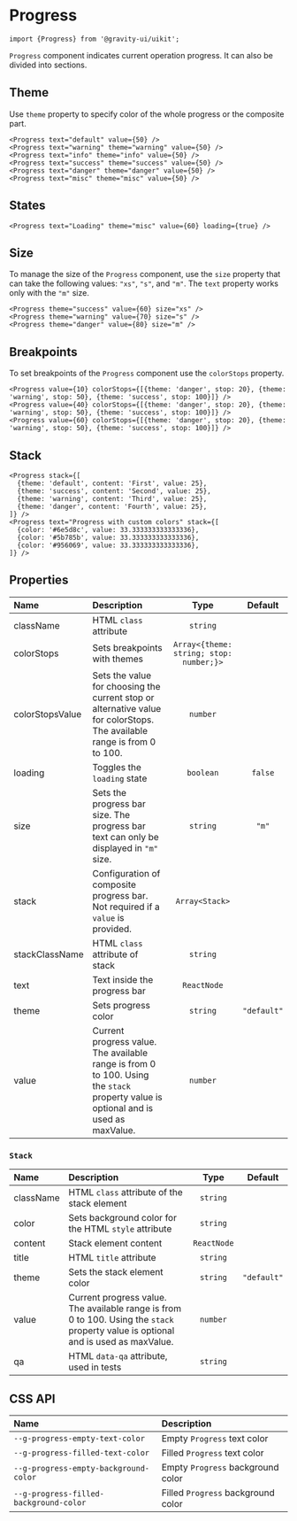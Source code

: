 <!--GITHUB_BLOCK-->

# Progress

<!--/GITHUB_BLOCK-->

```tsx
import {Progress} from '@gravity-ui/uikit';
```

`Progress` component indicates current operation progress. It can also be divided into sections.

## Theme

Use `theme` property to specify color of the whole progress or the composite part.

<!--LANDING_BLOCK

<ExampleBlock
  code={`
<Progress text="default" value={50} />
<Progress text="warning" theme="warning" value={50} />
<Progress text="info" theme="info" value={50} />
<Progress text="success" theme="success" value={50} />
<Progress text="danger" theme="danger" value={50} />
<Progress text="misc" theme="misc" value={50} />
`}
>
  <div style={{width: '30%'}}>
    <UIKit.Progress text="default" value={50} />
    <div style={{height: '15px'}} />
    <UIKit.Progress text="success" theme="success" value={50} />
  </div>
  <div style={{width: '30%'}}>
    <UIKit.Progress text="warning" theme="warning" value={50} />
    <div style={{height: '15px'}} />
    <UIKit.Progress text="danger" theme="danger" value={50} />
  </div>
  <div style={{width: '30%'}}>
    <UIKit.Progress text="info" theme="info "value={50} />
    <div style={{height: '15px'}} />
    <UIKit.Progress text="misc" theme="misc" value={50} />
  </div>
</ExampleBlock>

LANDING_BLOCK-->

<!--GITHUB_BLOCK-->

```tsx
<Progress text="default" value={50} />
<Progress text="warning" theme="warning" value={50} />
<Progress text="info" theme="info" value={50} />
<Progress text="success" theme="success" value={50} />
<Progress text="danger" theme="danger" value={50} />
<Progress text="misc" theme="misc" value={50} />
```

<!--/GITHUB_BLOCK-->

## States

<!--LANDING_BLOCK

<ExampleBlock
  code={`
<Progress text="Loading" theme="misc" value={60} loading={true} />
`}
>
  <div style={{width: '30%'}}>
    <UIKit.Progress text="Loading" theme="misc" value={60} loading={true} />
  </div>
</ExampleBlock>

LANDING_BLOCK-->

<!--GITHUB_BLOCK-->

```tsx
<Progress text="Loading" theme="misc" value={60} loading={true} />
```

<!--/GITHUB_BLOCK-->

## Size

To manage the size of the `Progress` component, use the `size` property that can take the following values: `"xs"`, `"s"`, and `"m"`. The `text` property works only with the `"m"` size.

<!--LANDING_BLOCK

<ExampleBlock
  code={`
<Progress theme="success" value={60} size="xs" />
<Progress theme="warning" value={70} size="s" />
<Progress theme="danger" value={80} size="m" />
`}
>
  <div style={{width: '30%'}}><UIKit.Progress theme="success" value={60} size="xs" /></div>
  <div style={{width: '30%'}}><UIKit.Progress theme="warning" value={70} size="s" /></div>
  <div style={{width: '30%'}}><UIKit.Progress theme="danger" value={80} size="m" /></div>
</ExampleBlock>

LANDING_BLOCK-->

<!--GITHUB_BLOCK-->

```tsx
<Progress theme="success" value={60} size="xs" />
<Progress theme="warning" value={70} size="s" />
<Progress theme="danger" value={80} size="m" />
```

<!--/GITHUB_BLOCK-->

## Breakpoints

To set breakpoints of the `Progress` component use the `colorStops` property.

<!--LANDING_BLOCK

<ExampleBlock
  code={`
<Progress
  value={10}
  colorStops={[{theme: 'danger', stop: 20}, {theme: 'warning', stop: 50}, {theme: 'success', stop: 100}]}
/>
<Progress
  value={40}
  colorStops={[{theme: 'danger', stop: 20}, {theme: 'warning', stop: 50}, {theme: 'success', stop: 100}]}
/>
<Progress
  value={60}
  colorStops={[{theme: 'danger', stop: 20}, {theme: 'warning', stop: 50}, {theme: 'success', stop: 100}]}
/>
`}
>
  <div style={{width: '30%'}}>
    <UIKit.Progress
      value={10}
      colorStops={[{theme: 'danger', stop: 20}, {theme: 'warning', stop: 50}, {theme: 'success', stop: 100}]}
    />
  </div>
  <div style={{width: '30%'}}>
    <UIKit.Progress
      value={40}
      colorStops={[{theme: 'danger', stop: 20}, {theme: 'warning', stop: 50}, {theme: 'success', stop: 100}]}
    />
  </div>
  <div style={{width: '30%'}}>
    <UIKit.Progress
      value={60}
      colorStops={[{theme: 'danger', stop: 20}, {theme: 'warning', stop: 50}, {theme: 'success', stop: 100}]}
    />
  </div>
</ExampleBlock>

LANDING_BLOCK-->

<!--GITHUB_BLOCK-->

```tsx
<Progress value={10} colorStops={[{theme: 'danger', stop: 20}, {theme: 'warning', stop: 50}, {theme: 'success', stop: 100}]} />
<Progress value={40} colorStops={[{theme: 'danger', stop: 20}, {theme: 'warning', stop: 50}, {theme: 'success', stop: 100}]} />
<Progress value={60} colorStops={[{theme: 'danger', stop: 20}, {theme: 'warning', stop: 50}, {theme: 'success', stop: 100}]} />
```

<!--/GITHUB_BLOCK-->

## Stack

<!--LANDING_BLOCK

<ExampleBlock
  code={`
<Progress
  stack={[
    {theme: 'default', content: 'First', value: 25},
    {theme: 'success', content: 'Second', value: 25},
    {theme: 'warning', content: 'Third', value: 25},
    {theme: 'danger', content: 'Fourth', value: 25},
  ]}
/>
<Progress text="Progress with custom colors"
  stack={[
    {color: '#6e5d8c', value: 33.333333333333336},
    {color: '#5b785b', value: 33.333333333333336},
    {color: '#956069', value: 33.333333333333336},
  ]}
/>
`}
>
<div style={{width: '30%'}}>
  <UIKit.Progress
    stack={[
      {theme: 'default', content: 'First', value: 25},
      {theme: 'success', content: 'Second', value: 25},
      {theme: 'warning', content: 'Third', value: 25},
      {theme: 'danger', content: 'Fourth', value: 25},
    ]}
  />
</div>
<div style={{width: '30%'}}>
  <UIKit.Progress text="Progress with custom colors"
    stack={[
      {color: '#6e5d8c', value: 33.333333333333336},
      {color: '#5b785b', value: 33.333333333333336},
      {color: '#956069', value: 33.333333333333336},
    ]}
  />
</div>
</ExampleBlock>

LANDING_BLOCK-->

<!--GITHUB_BLOCK-->

```tsx
<Progress stack={[
  {theme: 'default', content: 'First', value: 25},
  {theme: 'success', content: 'Second', value: 25},
  {theme: 'warning', content: 'Third', value: 25},
  {theme: 'danger', content: 'Fourth', value: 25},
]} />
<Progress text="Progress with custom colors" stack={[
  {color: '#6e5d8c', value: 33.333333333333336},
  {color: '#5b785b', value: 33.333333333333336},
  {color: '#956069', value: 33.333333333333336},
]} />
```

<!--/GITHUB_BLOCK-->

## Properties

| Name            | Description                                                                                                                         |                  Type                   |   Default   |
| :-------------- | :---------------------------------------------------------------------------------------------------------------------------------- | :-------------------------------------: | :---------: |
| className       | HTML `class` attribute                                                                                                              |                `string`                 |             |
| colorStops      | Sets breakpoints with themes                                                                                                        | `Array<{theme: string; stop: number;}>` |             |
| colorStopsValue | Sets the value for choosing the current stop or alternative value for colorStops. The available range is from 0 to 100.             |                `number`                 |             |
| loading         | Toggles the `loading` state                                                                                                         |                `boolean`                |   `false`   |
| size            | Sets the progress bar size. The progress bar text can only be displayed in `"m"` size.                                              |                `string`                 |    `"m"`    |
| stack           | Configuration of composite progress bar. Not required if a `value` is provided.                                                     |             `Array<Stack>`              |             |
| stackClassName  | HTML `class` attribute of stack                                                                                                     |                `string`                 |             |
| text            | Text inside the progress bar                                                                                                        |               `ReactNode`               |             |
| theme           | Sets progress color                                                                                                                 |                `string`                 | `"default"` |
| value           | Current progress value. The available range is from 0 to 100. Using the `stack` property value is optional and is used as maxValue. |                `number`                 |             |

### `Stack`

| Name      | Description                                                                                                                         |    Type     |   Default   |
| :-------- | :---------------------------------------------------------------------------------------------------------------------------------- | :---------: | :---------: |
| className | HTML `class` attribute of the stack element                                                                                         |  `string`   |             |
| color     | Sets background color for the HTML `style` attribute                                                                                |  `string`   |             |
| content   | Stack element content                                                                                                               | `ReactNode` |             |
| title     | HTML `title` attribute                                                                                                              |  `string`   |             |
| theme     | Sets the stack element color                                                                                                        |  `string`   | `"default"` |
| value     | Current progress value. The available range is from 0 to 100. Using the `stack` property value is optional and is used as maxValue. |  `number`   |             |
| qa        | HTML `data-qa` attribute, used in tests                                                                                             |  `string`   |             |

## CSS API

| Name                                   | Description                        |
| :------------------------------------- | :--------------------------------- |
| `--g-progress-empty-text-color`        | Empty `Progress` text color        |
| `--g-progress-filled-text-color`       | Filled `Progress` text color       |
| `--g-progress-empty-background-color`  | Empty `Progress` background color  |
| `--g-progress-filled-background-color` | Filled `Progress` background color |
